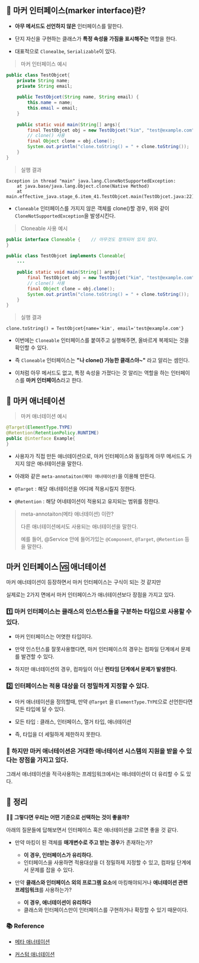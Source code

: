 ## 🤔 마커 인터페이스(marker interface)란?

- **아무 메서드도 선언하지 않은** 인터페이스를 말한다.

- 단지 자신을 구현하는 클래스가 **특정 속성을 가짐을 표시해주는** 역할을 한다.

- 대표적으로 `Clonealbe`, `Serializable`이 있다.

> 마커 인터페이스 예시

```java
public class TestObjcet{
    private String name;
    private String email;
    
    public TestObjcet(String name, String email) {
        this.name = name;
        this.email = email;
    }
    
    public static void main(String[] args){
        final TestObjcet obj = new TestObjcet("kim", "test@example.com");
        // clone() 사용
        final Object clone = obj.clone();
        System.out.println("clone.toString() = " + clone.toString());
    }
}
```

> 실행 결과

```
Exception in thread "main" java.lang.CloneNotSupportedException:
	at java.base/java.lang.Object.clone(Native Method)
	at main.effective_java.stage_6.item_41.TestObjcet.main(TestObjcet.java:22)
```

- `Cloneable` 인터페이스를 가지지 않은 객체를 clone()할 경우, 위와 같이 `CloneNotSupportedException`을 발생시킨다.

> Cloneable 사용 예시

```java
public interface Cloneable {    // 아무것도 정의되어 있지 않다.
}

public class TestObjcet implements Cloneable{
    ...
  
    public static void main(String[] args){
        final TestObjcet obj = new TestObjcet("kim", "test@example.com");
        // clone() 사용
        final Object clone = obj.clone();
        System.out.println("clone.toString() = " + clone.toString());
    }
}
```

> 실행 결과

```
clone.toString() = TestObjcet{name='kim', email='test@example.com'}
```

- 이번에는 `Cloneable` 인터페이스를 붙여주고 실행해주면, 올바르게 복제되는 것을 확인할 수 있다.

- 즉 `Cloneable` 인터페이스는 **"나 clone() 가능한 클래스야~"** 라고 알리는 셈인다.

- 이처럼 아무 메서드도 없고, 특정 속성을 가졌다는 것 알리는 역할을 하는 인터페이스를 **마커 인터페이스**라고 한다.

## 🎯 마커 애너테이션

> 마커 애너테이션 예시

```java
@Target(ElementType.TYPE)
@Retention(RetentionPolicy.RUNTIME)
public @interface Example{
}
```

- 사용자가 직접 만든 애너테이션으로, 마커 인터페이스와 동일하게 아무 메서드도 가지지 않은 애너테이션을 말한다.

- 아래와 같은 `meta-annotaiton(메타 애너테이션)`을 이용해 만든다.

- `@Target` : 해당 애너테이션을 어디에 적용시킬지 정한다.

- `@Retention` : 해당 어네테이션이 적용되고 유지되는 범위를 정한다.

> meta-annotaiton(메타 애너테이션) 이란?
> 
> 다른 애너테이션에서도 사용되는 애너테이션을 말한다.
> 
> 예를 들어, @Service 안에 들어가있는 `@Component`, `@Target`, `@Retention` 등을 말한다.

## 마커 인터페이스 🆚 애너테이션

마커 애너테이션이 등장하면서 마커 인터페이스는 구식이 되는 것 같지만

실제로는 2가지 면에서 마커 인터페이스가 애너테이션보다 장점을 가지고 있다.

### 1️⃣ 마커 인터페이스는 클래스의 인스턴스들을 구분하는 타입으로 사용할 수 있다.

- 마커 인터페이스는 어엿한 타입이다.

- 만약 인스턴스를 잘못사용했다면, 마커 인터페이스의 경우는 컴파일 단계에서 문제를 발견할 수 있다.

- 하지만 애너테이션의 경우, 컴파일이 아닌 **런타임 단계에서 문제가 발생한다.**

### 2️⃣ 인터페이스는 적용 대상을 더 정밀하게 지정할 수 있다.

- 마커 애너테이션을 정의할때, 만약 `@Target` 을 `ElementType.TYPE`으로 선언한다면 모든 타입에 달 수 있다.

- 모든 타입 : 클래스, 인터페이스, 열거 타입, 애너테이션

- 즉, 타입을 더 세밀하게 제한하지 못한다.


### 🧐 하지만 마커 애너테이션은 거대한 애너테이션 시스템의 지원을 받을 수 있다는 장점을 가지고 있다.

그래서 애너테이션을 적극사용하는 프레임워크에서는 애너테이션이 더 유리할 수 도 있다.

## 📝 정리

**🤷‍♂️ 그렇다면 우리는 어떤 기준으로 선택하는 것이 좋을까?**

아래의 질문들에 답해보면서 인터페이스 혹은 애너테이션을 고르면 좋을 것 같다.

- 만약 마킹이 된 객체를 **매개변수로 주고 받는 경우**가 존재하는가?

    - **이 경우, 인터페이스가 유리하다.**
    - 인터페이스을 사용하면 적용대상을 더 정밀하제 지정할 수 있고, 컴파일 단계에서 문제를 잡을 수 있다.
    
    
- 만약 **클래스와 인터페이스 외의 프로그램 요소**에 마킹해야되거나 **애너테이션 관련 프레임워크**를 사용하는가?

    - **이 경우, 애너테이션이 유리하다**
    - 클래스와 인터페이스만이 인터페이스를 구현하거나 확장할 수 있기 때문이다.
    
    
### 📚 Reference

- [메타 애너테이션](https://sanghye.tistory.com/39)
  
- [커스텀 애너테이션](https://velog.io/@potato_song/Java-%EC%96%B4%EB%85%B8%ED%85%8C%EC%9D%B4%EC%85%98-%EC%BB%A4%EC%8A%A4%ED%85%80-%EC%96%B4%EB%85%B8%ED%85%8C%EC%9D%B4%EC%85%98-%EB%A7%8C%EB%93%A4%EA%B8%B0)

